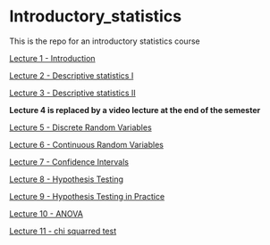 # Introductory_statistics
 This is the repo for an introductory statistics course
 
 
[Lecture 1 - Introduction](https://raw.githack.com/christianvedels/Introductory_statistics/refs/heads/main/Lecture%201%20-%20Introduction/Slides.html)  

[Lecture 2 - Descriptive statistics I](https://raw.githack.com/christianvedels/Introductory_statistics/refs/heads/main/Lecture%202%20-%20Descriptive%20statistics/Slides.html)

[Lecture 3 - Descriptive statistics II](https://raw.githack.com/christianvedels/Introductory_statistics/refs/heads/main/Lecture%203%20-%20Descriptive%20statistics/Slides.html)

**Lecture 4 is replaced by a video lecture at the end of the semester**

[Lecture 5 - Discrete Random Variables](https://raw.githack.com/christianvedels/Introductory_statistics/refs/heads/main/Lecture%205%20-%20Discrete%20Random%20Variables/Slides.html)

[Lecture 6 - Continuous Random Variables](https://raw.githack.com/christianvedels/Introductory_statistics/refs/heads/main/Lecture%206%20-%20Continous%20Random%20Variables/Slides.html)

[Lecture 7 - Confidence Intervals](https://raw.githack.com/christianvedels/Introductory_statistics/refs/heads/main/Lecture%207%20-%20Confidence%20Intervals/Slides.html)

[Lecture 8 - Hypothesis Testing](https://raw.githack.com/christianvedels/Introductory_statistics/refs/heads/main/Lecture%208%20-%20Hypothesis%20testing/Slides.html)

[Lecture 9 - Hypothesis Testing in Practice](https://raw.githack.com/christianvedels/Introductory_statistics/refs/heads/main/Lecture%209%20-%20Hypothesis%20testing%20in%20practice/Slides.html)

[Lecture 10 - ANOVA](https://raw.githack.com/christianvedels/Introductory_statistics/refs/heads/main/Lecture%2010%20-%20ANOVA/Slides.html#1)

[Lecture 11 - chi squarred test](https://raw.githack.com/christianvedels/Introductory_statistics/refs/heads/main/Lecture%2011%20-%20Chi-squared%20test/Slides.html)


